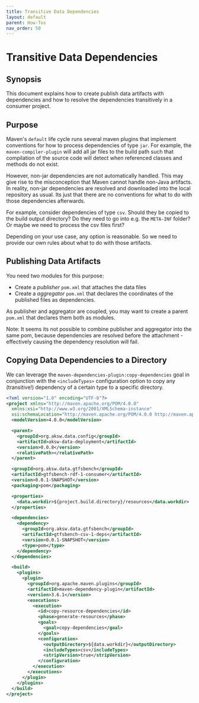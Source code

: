 ```yaml
---
title: Transitive Data Dependencies
layout: default
parent: How-Tos
nav_order: 50
---
```


# Transitive Data Dependencies

## Synopsis

This document explains how to create publish data artifacts with dependencies and how to resolve
the dependencies transitively in a consumer project.

## Purpose

Maven's `default` life cycle runs several maven plugins that implement conventions for how to process dependencies of type `jar`.
For example, the `maven-compiler-plugin` will add all jar files to the build path such that compilation of the source
code will detect when referenced classes and methods do not exist.

However, non-jar dependencies are not automatically handled.
This may give rise to the misconception that Maven cannot handle non-Java artifacts.
In reality, non-jar dependencies are resolved and downloaded into the local repository as usual.
Its just that there are no conventions for what to do with those dependencies afterwards.

For example, consider dependencies of type `csv`.
Should they be copied to the build output directory?
Do they need to go into e.g. the `META-INF` folder?
Or maybe we need to process the csv files first?

Depending on your use case, any option is reasonable.
So we need to provide our own rules about what to do with those artifacts.

## Publishing Data Artifacts

You need two modules for this purpose:

* Create a *publisher* `pom.xml` that attaches the data files
* Create a *aggregator* `pom.xml` that declares the coordinates of the published files as dependencies.

As publisher and aggregator are coupled, you may want to create a parent `pom.xml` that declares
them both as modules.

Note: It seems its not possible to combine publisher and aggregator into the same pom,
because dependencies are resolved before the attachment -
effectively causing the dependency resolution will fail.

## Copying Data Dependencies to a Directory

We can leverage the `maven-dependencies-plugin:copy-dependencies` goal in conjunction with the `<includeTypes>`
configuration option to copy any (transitive!) dependency of a certain type to a specific directory.

```xml
<?xml version="1.0" encoding="UTF-8"?>
<project xmlns="http://maven.apache.org/POM/4.0.0"
  xmlns:xsi="http://www.w3.org/2001/XMLSchema-instance"
  xsi:schemaLocation="http://maven.apache.org/POM/4.0.0 http://maven.apache.org/xsd/maven-4.0.0.xsd">
  <modelVersion>4.0.0</modelVersion>

  <parent>
    <groupId>org.aksw.data.config</groupId>
    <artifactId>aksw-data-deployment</artifactId>
    <version>0.0.8</version>
    <relativePath></relativePath>
  </parent>

  <groupId>org.aksw.data.gtfsbench</groupId>
  <artifactId>gtfsbench-rdf-1-consumer</artifactId>
  <version>0.0.1-SNAPSHOT</version>
  <packaging>pom</packaging>

  <properties>
    <data.workdir>${project.build.directory}/resources</data.workdir>
  </properties>

  <dependencies>
    <dependency>
      <groupId>org.aksw.data.gtfsbench</groupId>
      <artifactId>gtfsbench-csv-1-deps</artifactId>
      <version>0.0.1-SNAPSHOT</version>
      <type>pom</type>
    </dependency>
  </dependencies>

  <build>
    <plugins>
      <plugin>
        <groupId>org.apache.maven.plugins</groupId>
        <artifactId>maven-dependency-plugin</artifactId>
        <version>3.6.1</version>
        <executions>
          <execution>
            <id>copy-resource-dependencies</id>
            <phase>generate-resources</phase>
            <goals>
              <goal>copy-dependencies</goal>
            </goals>
            <configuration>
              <outputDirectory>${data.workdir}</outputDirectory>
              <includeTypes>csv</includeTypes>
              <stripVersion>true</stripVersion>
            </configuration>
          </execution>
        </executions>
      </plugin>
    </plugins>
  </build>
</project>
```


